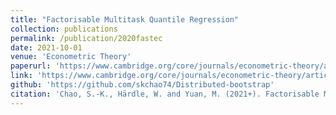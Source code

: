 ```yaml
---
title: "Factorisable Multitask Quantile Regression"
collection: publications
permalink: /publication/2020fastec
date: 2021-10-01
venue: 'Econometric Theory'
paperurl: 'https://www.cambridge.org/core/journals/econometric-theory/article/abs/factorisable-multitask-quantile-regression/2DD2D503F6D6D725F45309F0B4BA2CB4'
link: 'https://www.cambridge.org/core/journals/econometric-theory/article/abs/factorisable-multitask-quantile-regression/2DD2D503F6D6D725F45309F0B4BA2CB4'
github: 'https://github.com/skchao74/Distributed-bootstrap'
citation: 'Chao, S.-K., Härdle, W. and Yuan, M. (2021+). Factorisable Multitask Quantile Regression. *To appear in Econometric Theory*.'
---
```

